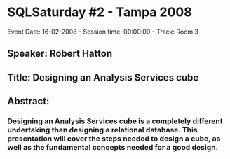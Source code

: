 # SQLSaturday #2 - Tampa 2008
Event Date: 16-02-2008 - Session time: 00:00:00 - Track: Room 3
## Speaker: Robert Hatton
## Title: Designing an Analysis Services cube
## Abstract:
### Designing an Analysis Services cube is a completely different undertaking than designing a relational database. This presentation will cover the steps needed to design a cube, as well as the fundamental concepts needed for a good design. 
